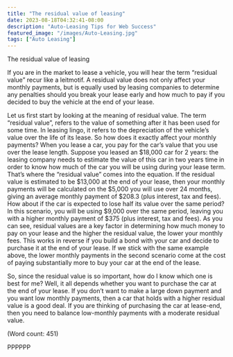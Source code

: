 ```yaml
---
title: "The residual value of leasing"
date: 2023-08-18T04:32:41-08:00
description: "Auto-Leasing Tips for Web Success"
featured_image: "/images/Auto-Leasing.jpg"
tags: ["Auto Leasing"]
---
```


The residual value of leasing

If you are in the market to lease a vehicle, you will hear the term 
“residual value” recur like a leitmotif. A residual value does not only 
affect your monthly payments, but is equally used by leasing companies 
to determine any penalties should you break your lease early and how 
much to pay if you decided to buy the vehicle at the end of your lease.

Let us first start by looking at the meaning of residual value. The 
term “residual value”, refers to the value of something after it has 
been used for some time. In leasing lingo, it refers to the 
depreciation of the vehicle’s value over the life of its lease. 
So how does it exactly affect your monthly payments? When you lease a 
car, you pay for the car’s value that you use over the lease length. 
Suppose you leased an $18,000 car for 2 years: the leasing company 
needs to estimate the value of this car in two years time in order to know 
how much of the car you will be using during your lease term. That’s where 
the “residual value” comes into the equation. If the residual value is 
estimated to be $13,000 at the end of your lease, then your monthly 
payments will be calculated on the $5,000 you will use over 24 months, 
giving an average monthly payment of $208.3 (plus interest, tax and fees). 
How about if the car is expected to lose half its value over the same 
period? In this scenario, you will be using $9,000 over the same period, 
leaving you with a higher monthly payment of $375 (plus interest, tax and 
fees).
As you can see, residual values are a key factor in determining how much 
money to pay on your lease and the higher the residual value, the lower 
your monthly fees. This works in reverse if you build a bond with your car 
and decide to purchase it at the end of your lease. If we stick with the 
same example above, the lower monthly payments in the second scenario come
at the cost of paying substantially more to buy your car at the end of the 
lease. 


So, since the residual value is so important, how do I know which one is 
best for me? Well, it all depends whether you want to purchase the car at 
the end of your lease. If you don’t want to make a large down payment and 
you want low monthly payments, then a car that holds with a higher residual 
value is a good deal. If you are thinking of purchasing the car at 
lease-end, then you need to balance low-monthly payments with a moderate 
residual value.



(Word  count: 451)

PPPPPP


